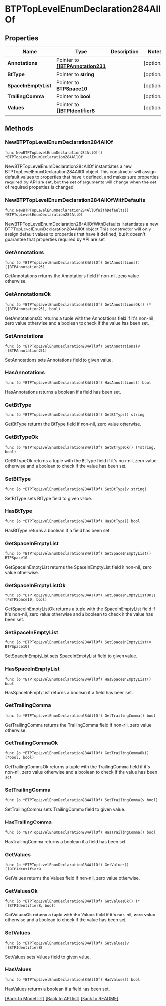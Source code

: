 # BTPTopLevelEnumDeclaration284AllOf

## Properties

Name | Type | Description | Notes
------------ | ------------- | ------------- | -------------
**Annotations** | Pointer to [**[]BTPAnnotation231**](BTPAnnotation231.md) |  | [optional] 
**BtType** | Pointer to **string** |  | [optional] 
**SpaceInEmptyList** | Pointer to [**BTPSpace10**](BTPSpace10.md) |  | [optional] 
**TrailingComma** | Pointer to **bool** |  | [optional] 
**Values** | Pointer to [**[]BTPIdentifier8**](BTPIdentifier8.md) |  | [optional] 

## Methods

### NewBTPTopLevelEnumDeclaration284AllOf

`func NewBTPTopLevelEnumDeclaration284AllOf() *BTPTopLevelEnumDeclaration284AllOf`

NewBTPTopLevelEnumDeclaration284AllOf instantiates a new BTPTopLevelEnumDeclaration284AllOf object
This constructor will assign default values to properties that have it defined,
and makes sure properties required by API are set, but the set of arguments
will change when the set of required properties is changed

### NewBTPTopLevelEnumDeclaration284AllOfWithDefaults

`func NewBTPTopLevelEnumDeclaration284AllOfWithDefaults() *BTPTopLevelEnumDeclaration284AllOf`

NewBTPTopLevelEnumDeclaration284AllOfWithDefaults instantiates a new BTPTopLevelEnumDeclaration284AllOf object
This constructor will only assign default values to properties that have it defined,
but it doesn't guarantee that properties required by API are set

### GetAnnotations

`func (o *BTPTopLevelEnumDeclaration284AllOf) GetAnnotations() []BTPAnnotation231`

GetAnnotations returns the Annotations field if non-nil, zero value otherwise.

### GetAnnotationsOk

`func (o *BTPTopLevelEnumDeclaration284AllOf) GetAnnotationsOk() (*[]BTPAnnotation231, bool)`

GetAnnotationsOk returns a tuple with the Annotations field if it's non-nil, zero value otherwise
and a boolean to check if the value has been set.

### SetAnnotations

`func (o *BTPTopLevelEnumDeclaration284AllOf) SetAnnotations(v []BTPAnnotation231)`

SetAnnotations sets Annotations field to given value.

### HasAnnotations

`func (o *BTPTopLevelEnumDeclaration284AllOf) HasAnnotations() bool`

HasAnnotations returns a boolean if a field has been set.

### GetBtType

`func (o *BTPTopLevelEnumDeclaration284AllOf) GetBtType() string`

GetBtType returns the BtType field if non-nil, zero value otherwise.

### GetBtTypeOk

`func (o *BTPTopLevelEnumDeclaration284AllOf) GetBtTypeOk() (*string, bool)`

GetBtTypeOk returns a tuple with the BtType field if it's non-nil, zero value otherwise
and a boolean to check if the value has been set.

### SetBtType

`func (o *BTPTopLevelEnumDeclaration284AllOf) SetBtType(v string)`

SetBtType sets BtType field to given value.

### HasBtType

`func (o *BTPTopLevelEnumDeclaration284AllOf) HasBtType() bool`

HasBtType returns a boolean if a field has been set.

### GetSpaceInEmptyList

`func (o *BTPTopLevelEnumDeclaration284AllOf) GetSpaceInEmptyList() BTPSpace10`

GetSpaceInEmptyList returns the SpaceInEmptyList field if non-nil, zero value otherwise.

### GetSpaceInEmptyListOk

`func (o *BTPTopLevelEnumDeclaration284AllOf) GetSpaceInEmptyListOk() (*BTPSpace10, bool)`

GetSpaceInEmptyListOk returns a tuple with the SpaceInEmptyList field if it's non-nil, zero value otherwise
and a boolean to check if the value has been set.

### SetSpaceInEmptyList

`func (o *BTPTopLevelEnumDeclaration284AllOf) SetSpaceInEmptyList(v BTPSpace10)`

SetSpaceInEmptyList sets SpaceInEmptyList field to given value.

### HasSpaceInEmptyList

`func (o *BTPTopLevelEnumDeclaration284AllOf) HasSpaceInEmptyList() bool`

HasSpaceInEmptyList returns a boolean if a field has been set.

### GetTrailingComma

`func (o *BTPTopLevelEnumDeclaration284AllOf) GetTrailingComma() bool`

GetTrailingComma returns the TrailingComma field if non-nil, zero value otherwise.

### GetTrailingCommaOk

`func (o *BTPTopLevelEnumDeclaration284AllOf) GetTrailingCommaOk() (*bool, bool)`

GetTrailingCommaOk returns a tuple with the TrailingComma field if it's non-nil, zero value otherwise
and a boolean to check if the value has been set.

### SetTrailingComma

`func (o *BTPTopLevelEnumDeclaration284AllOf) SetTrailingComma(v bool)`

SetTrailingComma sets TrailingComma field to given value.

### HasTrailingComma

`func (o *BTPTopLevelEnumDeclaration284AllOf) HasTrailingComma() bool`

HasTrailingComma returns a boolean if a field has been set.

### GetValues

`func (o *BTPTopLevelEnumDeclaration284AllOf) GetValues() []BTPIdentifier8`

GetValues returns the Values field if non-nil, zero value otherwise.

### GetValuesOk

`func (o *BTPTopLevelEnumDeclaration284AllOf) GetValuesOk() (*[]BTPIdentifier8, bool)`

GetValuesOk returns a tuple with the Values field if it's non-nil, zero value otherwise
and a boolean to check if the value has been set.

### SetValues

`func (o *BTPTopLevelEnumDeclaration284AllOf) SetValues(v []BTPIdentifier8)`

SetValues sets Values field to given value.

### HasValues

`func (o *BTPTopLevelEnumDeclaration284AllOf) HasValues() bool`

HasValues returns a boolean if a field has been set.


[[Back to Model list]](../README.md#documentation-for-models) [[Back to API list]](../README.md#documentation-for-api-endpoints) [[Back to README]](../README.md)


